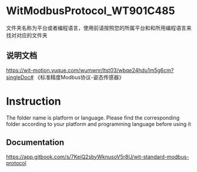 # WitModbusProtocol_WT901C485

文件夹名称为平台或者编程语言，使用前请按照您的所属平台和和所用编程语言来找对对应的文件夹

## 说明文档

https://wit-motion.yuque.com/wumwnr/ltst03/wbqe24hdu1m5g6cm?singleDoc# 《标准精度Modbus协议-姿态传感器》



# Instruction

The folder name is platform or language. Please find the corresponding folder according to your platform and programming language before using it

## Documentation

https://app.gitbook.com/s/7KeiQ2sbyWknusoV5r8U/wit-standard-modbus-protocol